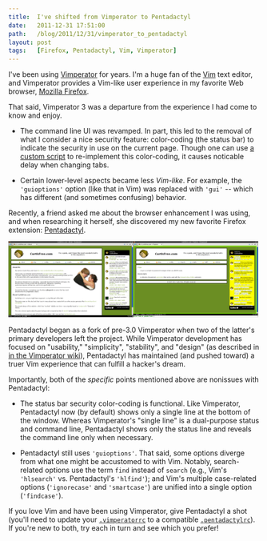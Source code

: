 ```yaml
---
title:  I've shifted from Vimperator to Pentadactyl
date:   2011-12-31 17:51:00
path:   /blog/2011/12/31/vimperator_to_pentadactyl
layout: post
tags:   [Firefox, Pentadactyl, Vim, Vimperator]
---
```


I've been using [Vimperator](http://vimperator.org/vimperator) for years. I'm a huge fan of the
[Vim](http://www.vim.org) text editor, and Vimperator provides a Vim-like user experience in my
favorite Web browser, [Mozilla Firefox](https://www.mozilla.org/firefox).

That said, Vimperator 3 was a departure from the experience I had come to know and enjoy.

* The command line UI was revamped. In part, this led to the removal of what I consider a nice
  security feature: color-coding (the status bar) to indicate the security in use on the current
  page. Though one can use
  [a custom script](https://code.google.com/p/vimperator-labs/issues/detail?id=542)
  to re-implement this color-coding, it causes noticable delay when changing tabs.

* Certain lower-level aspects became less _Vim-like_. For example, the `'guioptions'` option (like
  that in Vim) was replaced with `'gui'` -- which has different (and sometimes confusing) behavior.

Recently, a friend asked me about the browser enhancement I was using, and when researching it
herself, she discovered my new favorite Firefox extension:
[Pentadactyl](http://dactyl.sourceforge.net/pentadactyl/).

<div class="imgs">
  <a href="/imgs/pentadactyl.png"><img src="/imgs/pentadactyl.png" width="250" height="152" /></a><a href="/imgs/pentadactyl_focus.png"><img src="/imgs/pentadactyl_focus.png" width="250" height="152" /></a>
</div>

Pentadactyl began as a fork of pre-3.0 Vimperator when two of the latter's primary developers left
the project. While Vimperator development has focused on "usability," "simplicity", "stability",
and "design" (as described in
[in the Vimperator wiki](https://code.google.com/p/vimperator-labs/wiki/VimperatorVsPentadactyl)),
Pentadactyl has maintained (and pushed toward) a truer Vim experience that can fulfill a hacker's
dream.

Importantly, both of the _specific_ points mentioned above are nonissues with Pentadactyl:

* The status bar security color-coding is functional. Like Vimperator, Pentadactyl now (by default)
  shows only a single line at the bottom of the window. Whereas Vimperator's "single line" is a
  dual-purpose status and command line, Pentadactyl shows only the status line and reveals the
  command line only when necessary.

* Pentadactyl still uses `'guioptions'`. That said, some options diverge from what one might be
  accustomed to with Vim. Notably, search-related options use the term `find` instead of `search`
  (e.g., Vim's `'hlsearch'` vs. Pentadactyl's `'hlfind'`); and Vim's multiple case-related options
  (`'ignorecase'` and `'smartcase'`) are unified into a single option (`'findcase'`).

If you love Vim and have been using Vimperator, give Pentadactyl a shot (you'll need to update your
[`.vimperatorrc`](/config/.vimperatorrc) to a compatible [`.pentadactylrc`](/config/.pentadactylrc)).
If you're new to both, try each in turn and see which you prefer!


